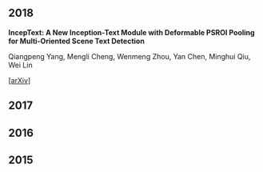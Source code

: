 ## 2018
**IncepText: A New Inception-Text Module with Deformable PSROI Pooling for Multi-Oriented Scene Text Detection**

Qiangpeng Yang, Mengli Cheng, Wenmeng Zhou, Yan Chen, Minghui Qiu, Wei Lin

\[[arXiv](https://arxiv.org/abs/1805.01167)\]

## 2017

## 2016

## 2015
